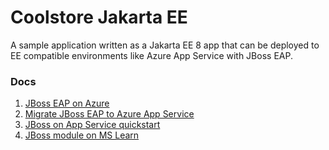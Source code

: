 # Coolstore Jakarta EE

A sample application written as a Jakarta EE 8 app that can be deployed to EE compatible environments like Azure App Service with JBoss EAP.

### Docs

1. [JBoss EAP on Azure](https://docs.microsoft.com/azure/developer/java/ee/jboss-on-azure)
2. [Migrate JBoss EAP to Azure App Service](https://docs.microsoft.com/azure/developer/java/migration/migrate-jboss-eap-to-jboss-eap-on-azure-app-service?toc=/azure/developer/java/ee/toc.json&bc=/azure/developer/breadcrumb/toc.json)
3. [JBoss on App Service quickstart](https://aka.ms/jboss-quickstart)
4. [JBoss module on MS Learn](https://aka.ms/jakarta-ee)
